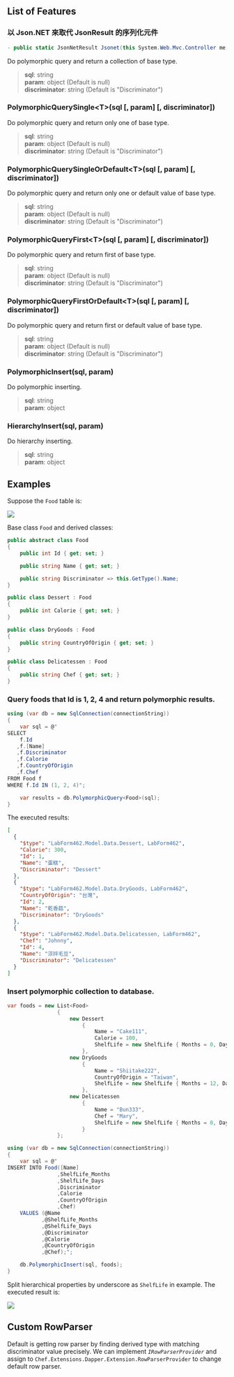 ## List of Features

### 以 Json.NET 來取代 JsonResult 的序列化元件

```csharp
- public static JsonNetResult Jsonet(this System.Web.Mvc.Controller me, object data);
```


Do polymorphic query and return a collection of base type.

> **sql**: string<br />
> **param**: object (Default is null)<br />
> **discriminator**: string (Default is "Discriminator")

### PolymorphicQuerySingle&lt;T&gt;(sql [, param] [, discriminator])

Do polymorphic query and return only one of base type.

> **sql**: string<br />
> **param**: object (Default is null)<br />
> **discriminator**: string (Default is "Discriminator")

### PolymorphicQuerySingleOrDefault&lt;T&gt;(sql [, param] [, discriminator])

Do polymorphic query and return only one or default value of base type.

> **sql**: string<br />
> **param**: object (Default is null)<br />
> **discriminator**: string (Default is "Discriminator")

### PolymorphicQueryFirst&lt;T&gt;(sql [, param] [, discriminator])

Do polymorphic query and return first of base type.

> **sql**: string<br />
> **param**: object (Default is null)<br />
> **discriminator**: string (Default is "Discriminator")

### PolymorphicQueryFirstOrDefault&lt;T&gt;(sql [, param] [, discriminator])

Do polymorphic query and return first or default value of base type.

> **sql**: string<br />
> **param**: object (Default is null)<br />
> **discriminator**: string (Default is "Discriminator")

### PolymorphicInsert(sql, param)

Do polymorphic inserting.

> **sql**: string<br />
> **param**: object

### HierarchyInsert(sql, param)

Do hierarchy inserting.

> **sql**: string<br />
> **param**: object

## Examples

Suppose the `Food` table is:

![](https://i.imgur.com/Mw6EErT.png)

Base class `Food` and derived classes:

```cs
public abstract class Food
{
    public int Id { get; set; }

    public string Name { get; set; }

    public string Discriminator => this.GetType().Name;
}

public class Dessert : Food
{
    public int Calorie { get; set; }
}

public class DryGoods : Food
{
    public string CountryOfOrigin { get; set; }
}

public class Delicatessen : Food
{
    public string Chef { get; set; }
}
```

### Query foods that Id is 1, 2, 4 and return polymorphic results.

```cs
using (var db = new SqlConnection(connectionString))
{
    var sql = @"
SELECT
    f.Id
   ,f.[Name]
   ,f.Discriminator
   ,f.Calorie
   ,f.CountryOfOrigin
   ,f.Chef
FROM Food f
WHERE f.Id IN (1, 2, 4)";

    var results = db.PolymorphicQuery<Food>(sql);
}
```

The executed results:

```json
[
  {
    "$type": "LabForm462.Model.Data.Dessert, LabForm462",
    "Calorie": 300,
    "Id": 1,
    "Name": "蛋糕",
    "Discriminator": "Dessert"
  },
  {
    "$type": "LabForm462.Model.Data.DryGoods, LabForm462",
    "CountryOfOrigin": "台灣",
    "Id": 2,
    "Name": "乾香菇",
    "Discriminator": "DryGoods"
  },
  {
    "$type": "LabForm462.Model.Data.Delicatessen, LabForm462",
    "Chef": "Johnny",
    "Id": 4,
    "Name": "涼拌毛豆",
    "Discriminator": "Delicatessen"
  }
]
```

### Insert polymorphic collection to database.

```cs
var foods = new List<Food>
                {
                    new Dessert
                        {
                            Name = "Cake111",
                            Calorie = 100,
                            ShelfLife = new ShelfLife { Months = 0, Days = 3 }
                        },
                    new DryGoods
                        {
                            Name = "Shiitake222",
                            CountryOfOrigin = "Taiwan",
                            ShelfLife = new ShelfLife { Months = 12, Days = 0 }
                        },
                    new Delicatessen
                        {
                            Name = "Bun333",
                            Chef = "Mary",
                            ShelfLife = new ShelfLife { Months = 0, Days = 3 }
                        }
                };

using (var db = new SqlConnection(connectionString))
{
    var sql = @"
INSERT INTO Food([Name]
                ,ShelfLife_Months
                ,ShelfLife_Days
                ,Discriminator
                ,Calorie
                ,CountryOfOrigin
                ,Chef)
    VALUES (@Name
           ,@ShelfLife_Months
           ,@ShelfLife_Days
           ,@Discriminator
           ,@Calorie
           ,@CountryOfOrigin
           ,@Chef);";

    db.PolymorphicInsert(sql, foods);
}
```

Split hierarchical properties by underscore as `ShelfLife` in example. The executed result is:

![](https://i.imgur.com/g5tCZJ3.png)

## Custom RowParser

Default is getting row parser by finding derived type with matching discriminator value precisely. We can implement *`IRowParserProvider`* and assign to `Chef.Extensions.Dapper.Extension.RowParserProvider` to change default row parser.
